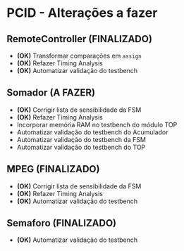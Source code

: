 # PCID - Alterações a fazer

## RemoteController (FINALIZADO)
* **(OK)** Transformar comparações em `assign`
* **(OK)** Refazer Timing Analysis
* **(OK)** Automatizar validação do testbench

## Somador (A FAZER)
* **(OK)** Corrigir lista de sensibilidade da FSM
* **(OK)** Refazer Timing Analysis
* Incorporar memória RAM no testbench do módulo TOP
* Automatizar validação do testbench do Acumulador
* Automatizar validação do testbench da FSM
* Automatizar validação do testbench do TOP

## MPEG (FINALIZADO)
* **(OK)** Corrigir lista de sensibilidade da FSM
* **(OK)** Refazer Timing Analysis
* **(OK)** Automatizar validação do testbench

## Semaforo (FINALIZADO)
* **(OK)** Automatizar validação do testbench
